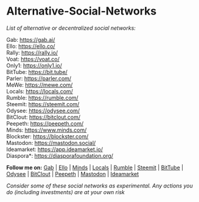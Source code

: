 # Alternative-Social-Networks
*List of alternative or decentralized social networks:*

Gab: https://gab.ai/  
Ello: https://ello.co/  
Rally: https://rally.io/  
Voat: https://voat.co/  
Only1: https://only1.io/  
BitTube: https://bit.tube/  
Parler: https://parler.com/  
MeWe: https://mewe.com/  
Locals: https://locals.com/  
Rumble: https://rumble.com/  
Steemit: https://steemit.com/  
Odysee: https://odysee.com/  
BitClout: https://bitclout.com/  
Peepeth: https://peepeth.com/  
Minds: https://www.minds.com/  
Blockster: https://blockster.com/  
Mastodon: https://mastodon.social/  
Ideamarket: https://app.ideamarket.io/  
Diaspora*: https://diasporafoundation.org/

**Follow me on:** [Gab](https://gab.ai/gamer456148) | [Ello](https://ello.co/childprodigy) | [Minds](https://www.minds.com/LoneroLNR) | [Locals](https://decentralizedinternet.locals.com/) | [Rumble](https://rumble.com/c/c-580817) | [Steemit](https://steemit.com/@etherstone) | [BitTube](https://bittube.tv/profile/gamer456148) | [Odysee](https://odysee.com/@MrAndrew:8) | [BitClout](https://bitclout.com/u/amkn) | [Peepeth](https://peepeth.com/gamer456148) | [Mastodon](https://mastodon.social/@gamer456148) | [Ideamarket](https://app.ideamarket.io/i/twitter/gamer456148)

*Consider some of these social networks as experimental. Any actions you do (including investments) are at your own risk*
